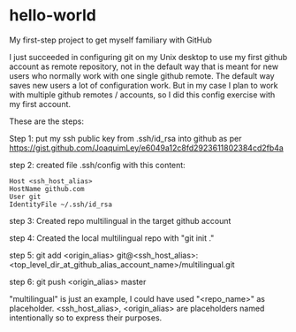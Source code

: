 # hello-world
My first-step project to get myself familiary with GitHub

I just succeeded in configuring git on my Unix desktop to use my first github account as remote repository, not in the default way that is meant for new users who normally work with one single github remote. The default way saves new users a lot of configuration work. But in my case I plan to work with multiple github remotes / accounts, so I did this config exercise with my first account.

These are the steps:

Step 1: put my ssh public key from .ssh/id_rsa into github as per
    https://gist.github.com/JoaquimLey/e6049a12c8fd2923611802384cd2fb4a

step 2:
    created file .ssh/config with this content:

    Host <ssh_host_alias>
    HostName github.com
    User git
    IdentityFile ~/.ssh/id_rsa
    
step 3:
    Created repo multilingual in the target github account
    
step 4:
    Created the local multilingual repo with "git init ."
    
step 5:
    git add <origin_alias> git@<ssh_host_alias>:<top_level_dir_at_github_alias_account_name>/multilingual.git
    
step 6:
    git push <origin_alias> master
    
"multilingual" is just an example, I could have used "<repo_name>" as placeholder. <ssh_host_alias>, <origin_alias> are placeholders named intentionally so to express their purposes.
